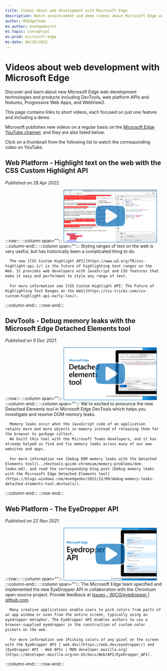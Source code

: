 ```yaml
---
title: Videos about web development with Microsoft Edge
description: Watch announcement and demo videos about Microsoft Edge web development technologies such as DevTools, Progressive Web App, Web platform features, WebView2, and more.
author: MSEdgeTeam
ms.author: msedgedevrel
ms.topic: conceptual
ms.prod: microsoft-edge
ms.date: 04/20/2022
---
```

# Videos about web development with Microsoft Edge

Discover and learn about new Microsoft Edge web development technologies and products including DevTools, web platform APIs and features, Progressive Web Apps, and WebView2.

This page contains links to short videos, each focused on just one feature and including a demo.

Microsoft publishes new videos on a regular basis on the [Microsoft Edge YouTube channel](https://www.youtube.com/channel/UCIGx7oT8p6-jUpOfg98yelA), and they are also listed below.

Click on a thumbnail from the following list to watch the corresponding video on YouTube.

<!--
To add a new video:
- Create a thumbnail image for the video: 300px wide, no faces of people, big blue play button.
- Place the video thumbnail image in the ./images folder next to this page.
- Prepare the YouTube URL, title, and description.
- Add a new H2 heading below this comment, with the title of the video.
- Add the publish date next (same as the one on YouTube).
- Add a markdown image below the date, with the thumbnail you added before, and link this image tag to the YouTube video.
- Place the description below that, fixing any links that came from YouTube and that might have been shortened.
-->


<!-- ====================================================================== -->
## Web Platform - Highlight text on the web with the CSS Custom Highlight API

_Published on 28 Apr 2022._

:::row:::
   :::column span="":::
      [![Thumbnail image for the CSS Custom Highlight API video](./images/css-custom-highlight-api.png)](https://www.youtube.com/watch?v=1qldqyT324o)
   :::column-end:::
   :::column span="":::
      Styling ranges of text on the web is very useful, but has historically been a complicated thing to do.
      
      The new [CSS Custom Highlight API](https://www.w3.org/TR/css-highlight-api-1/) is the future of highlighting text ranges on the Web. It provides web developers with JavaScript and CSS features that make it easy and performant to style any range of text.
      
      For more information see [CSS Custom Highlight API: The Future of Highlighting Text Ranges on the Web](https://css-tricks.com/css-custom-highlight-api-early-loo/).
   :::column-end:::
:::row-end:::


<!-- ====================================================================== -->
## DevTools - Debug memory leaks with the Microsoft Edge Detached Elements tool

_Published on 9 Dec 2021._

:::row:::
   :::column span="":::
      [![Thumbnail image for the Detached Elements video](./images/detached-elements.png)](https://www.youtube.com/watch?v=v2iy17ptmBk)
   :::column-end:::
   :::column span="":::
      We're excited to announce the new Detached Elements tool in Microsoft Edge DevTools which helps you investigate and resolve DOM memory leaks.
      
      Memory leaks occur when the JavaScript code of an application retains more and more objects in memory instead of releasing them for the browser to garbage collect.
      We built this tool with the Microsoft Teams developers, and it has already helped us find and fix memory leaks across many of our own websites and apps.
      
      For more information see [Debug DOM memory leaks with the Detached Elements tool](../devtools-guide-chromium/memory-problems/dom-leaks.md), and read the corresponding blog post [Debug memory leaks with the Microsoft Edge Detached Elements tool](https://blogs.windows.com/msedgedev/2021/12/09/debug-memory-leaks-detached-elements-tool-devtools/).
   :::column-end:::
:::row-end:::


<!-- ====================================================================== -->
## Web Platform - The EyeDropper API

_Published on 22 Nov 2021._

:::row:::
   :::column span="":::
      [![Thumbnail image for the Eye Dropper API video](./images/eyedropper-api.png)](https://www.youtube.com/watch?v=XZUEnUbI7dE)
   :::column-end:::
   :::column span="":::
      The Microsoft Edge team specified and implemented the new EyeDropper API in collaboration with the Chromium open-source project. Provide feedback at [Issues - WICG/eyedropper | github.com](https://github.com/WICG/eyedropper-api/issues).
      
      Many creative applications enable users to pick colors from parts of an app window or even from the entire screen, typically using an eyedropper metaphor. The EyeDropper API enables authors to use a browser-supplied eyedropper in the construction of custom color pickers on the web.
      
      For more information see [Picking colors of any pixel on the screen with the EyeDropper API | web.dev](https://web.dev/eyedropper/) and [EyeDropper API - Web APIs | MDN developer.mozilla.org](https://developer.mozilla.org/en-US/docs/Web/API/EyeDropper_API).
      
   :::column-end:::
:::row-end:::
